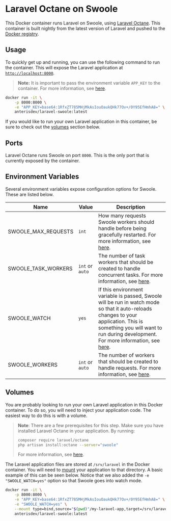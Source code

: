 # Laravel Octane on Swoole

This Docker container runs Laravel on Swoole, using [Laravel Octane](https://github.com/laravel/octane). This container is built nightly from the latest version of Laravel and pushed to the [Docker registry](https://hub.docker.com/r/anterisdev/laravel-swoole).

## Usage

To quickly get up and running, you can use the following command to run the container. This will expose the Laravel application at [`http://localhost:8000`](http://localhost:8000).

> **Note:** It is important to pass the environment variable `APP_KEY` to the container. For more information, see [here](https://laravel.com/docs/8.x/encryption#configuration).

```bash
docker run -it \
    -p 8000:8000 \
    -e "APP_KEY=base64:1RfxZT785MHjMkAsIouOaukQHk77Ov+/0Y95EfHmhA8=" \
    anterisdev/laravel-swoole:latest
```

If you would like to run your own Laravel application in this container, be sure to check out the [volumes](#volumes) section below.

## Ports

Laravel Octane runs Swoole on port `8000`. This is the only port that is currently exposed by the container.

## Environment Variables

Several environment variables expose configuration options for Swoole. These are listed below.

| Name | Value | Description |
|---|---|---|
| SWOOLE_MAX_REQUESTS | `int` | How many requests Swoole workers should handle before being gracefully restarted. For more information, see [here](https://laravel.com/docs/8.x/octane#specifying-the-max-request-count).
| SWOOLE_TASK_WORKERS | `int` or `auto` | The number of task workers that should be created to handle concurrent tasks. For more information, see [here](https://laravel.com/docs/8.x/octane#specifying-the-worker-count).
| SWOOLE_WATCH | `yes` | If this environment variable is passed, Swoole will be run in watch mode so that it auto-reloads changes to your application. This is something you will want to run during development. For more information, see [here](https://laravel.com/docs/8.x/octane#watching-for-file-changes).
| SWOOLE_WORKERS | `int` or `auto` | The number of workers that should be created to handle requests. For more information, see [here](https://laravel.com/docs/8.x/octane#specifying-the-worker-count).

## Volumes

You are probably looking to run your own Laravel application in this Docker container. To do so, you will need to inject your application code. The easiest way to do this is with a volume.

> **Note**: There are a few prerequisites for this step. Make sure you have installed Laravel Octane in your  application. By running:
> ```bash
> composer require laravel/octane
> php artisan install:octane --server="swoole"
> ```
> For more information, see [here](https://laravel.com/docs/8.x/octane#installation).

The Laravel application files are stored at `/srv/laravel` in the Docker container. You will need to [mount](https://docs.docker.com/storage/volumes/) your application to that directory. A basic example of this can be seen below. Notice that we also added the `-e "SWOOLE_WATCH=yes"` option so that Swoole goes into watch mode.

```bash
docker run -it \
    -p 8000:8000 \
    -e "APP_KEY=base64:1RfxZT785MHjMkAsIouOaukQHk77Ov+/0Y95EfHmhA8=" \
    -e "SWOOLE_WATCH=yes" \
    --mount type=bind,source="$(pwd)"/my-laravel-app,target=/srv/laravel \
    anterisdev/laravel-swoole:latest
```
